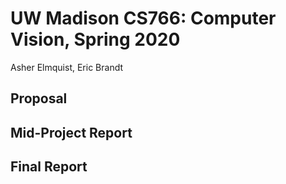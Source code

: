 # UW Madison CS766: Computer Vision, Spring 2020

Asher Elmquist, Eric Brandt

## Proposal

## Mid-Project Report

## Final Report
